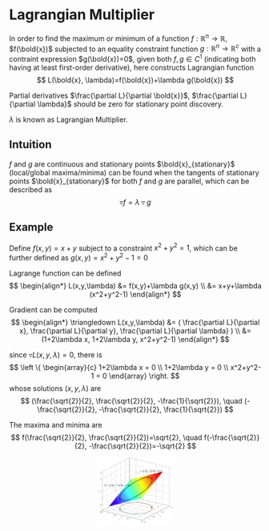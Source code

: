 # Lagrangian Multiplier

In order to find the maximum or minimum of a function $f:\mathbb{R}^n \rightarrow \mathbb{R}$, $f(\bold{x})$ subjected to an equality constraint function $g:\mathbb{R}^n \rightarrow \mathbb{R}^c$ with a contraint expression $g(\bold{x})=0$, given both $f, g \in C^1$ (indicating both having at least first-order derivative), here constructs Lagrangian function 
$$
L(\bold{x}, \lambda)=f(\bold{x})+\lambda g(\bold{x})
$$

Partial derivatives $\frac{\partial L}{\partial \bold{x}}$, $\frac{\partial L}{\partial \lambda}$ should be zero for stationary point discovery.

$\lambda$ is known as Lagrangian Multiplier.

## Intuition

$f$ and $g$ are continuous and stationary points $\bold{x}_{stationary}$ (local/global maxima/minima) can be found when the tangents of stationary points $\bold{x}_{stationary}$ for both $f$ and $g$ are parallel, which can be described as
$$
\triangledown f = \lambda \triangledown g
$$ 

## Example

Define $f(x, y)=x+y$ subject to a constraint $x^2 + y^2 = 1$, which can be further defined as $g(x,y)=x^2+y^2-1=0$

Lagrange function can be defined
$$
\begin{align*}
L(x,y,\lambda)
&=
f(x,y)+\lambda g(x,y)
\\ &=
x+y+\lambda (x^2+y^2-1)
\end{align*}
$$

Gradient can be computed
$$
\begin{align*}
\triangledown L(x,y,\lambda)
&=
(
    \frac{\partial L}{\partial x},
    \frac{\partial L}{\partial y},
    \frac{\partial L}{\partial \lambda}
)
\\ &=
(1+2\lambda x, 1+2\lambda y, x^2+y^2-1)
\end{align*}
$$

since $\triangledown L(x,y,\lambda)=0$, there is
$$
\left \{ \begin{array}{c}
    1+2\lambda x = 0 \\
    1+2\lambda y = 0 \\
    x^2+y^2-1 = 0
\end{array}
\right.
$$
whose solutions $(x,y,\lambda)$ are
$$
(\frac{\sqrt{2}}{2}, \frac{\sqrt{2}}{2}, -\frac{1}{\sqrt{2}}), 
\quad 
(-\frac{\sqrt{2}}{2}, -\frac{\sqrt{2}}{2}, \frac{1}{\sqrt{2}})
$$

The maxima and minima are
$$
f(\frac{\sqrt{2}}{2}, \frac{\sqrt{2}}{2})=\sqrt{2},
\quad
f(-\frac{\sqrt{2}}{2}, -\frac{\sqrt{2}}{2})=-\sqrt{2}
$$


<div style="display: flex; justify-content: center;">
      <img src="imgs/lagrange_mul_example.png" width="30%" height="30%" alt="lagrange_mul_example" />
</div>
</br>